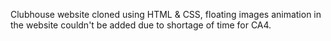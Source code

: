 Clubhouse website cloned using HTML & CSS, floating images animation in the website couldn't be added due to shortage of time for CA4.
